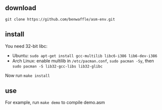 download
----
`git clone https://github.com/benwaffle/asm-env.git`

install
----
You need 32-bit libc:
- Ubuntu: `sudo apt-get install gcc-multilib libc6-i386 lib6-dev-i386`
- Arch Linux: enable multilib in `/etc/pacman.conf`, `sudo pacman -Sy`, then `sudo pacman -S lib32-gcc-libs lib32-glibc`

Now run `make install`

use
----
For example, run `make demo` to compile demo.asm
